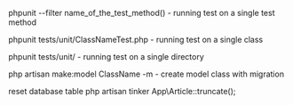phpunit --filter name_of_the_test_method()
    - running test on a single test method

phpunit tests/unit/ClassNameTest.php
    - running test on a single class

phpunit tests/unit/
    - running test on a single directory

php artisan make:model ClassName -m
    - create model class with migration

reset database table
    php artisan tinker
    App\Article::truncate();